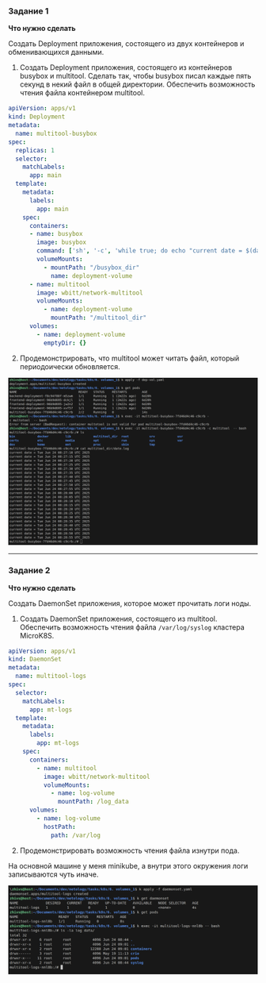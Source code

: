 ### Задание 1 

**Что нужно сделать**

Создать Deployment приложения, состоящего из двух контейнеров и обменивающихся данными.

1. Создать Deployment приложения, состоящего из контейнеров busybox и multitool. Сделать так, чтобы busybox писал каждые пять секунд в некий файл в общей директории.  Обеспечить возможность чтения файла контейнером multitool.
```yaml
apiVersion: apps/v1
kind: Deployment
metadata:
  name: multitool-busybox
spec:
  replicas: 1
  selector:
    matchLabels:
      app: main
  template:
    metadata:
      labels:
        app: main
    spec:
      containers:
      - name: busybox
        image: busybox
        command: ['sh', '-c', 'while true; do echo "current date = $(date)" >> /busybox_dir/date.log; sleep 5; done']
        volumeMounts:
          - mountPath: "/busybox_dir"
            name: deployment-volume
      - name: multitool
        image: wbitt/network-multitool
        volumeMounts:
          - name: deployment-volume
            mountPath: "/multitool_dir"
      volumes:
        - name: deployment-volume
          emptyDir: {}
```

2. Продемонстрировать, что multitool может читать файл, который периодоически обновляется.

![](./img/1.png)

------

### Задание 2

**Что нужно сделать**

Создать DaemonSet приложения, которое может прочитать логи ноды.

1. Создать DaemonSet приложения, состоящего из multitool. Обеспечить возможность чтения файла `/var/log/syslog` кластера MicroK8S. 
```yaml
apiVersion: apps/v1
kind: DaemonSet
metadata:
  name: multitool-logs
spec:
  selector:
    matchLabels:
      app: mt-logs
  template:
    metadata:
      labels:
        app: mt-logs
    spec:
      containers:
        - name: multitool
          image: wbitt/network-multitool
          volumeMounts:
            - name: log-volume
              mountPath: /log_data
      volumes:
        - name: log-volume
          hostPath:
            path: /var/log
```


2. Продемонстрировать возможность чтения файла изнутри пода.

На основной машине у меня minikube, а внутри этого окружения логи записываются чуть иначе.

![](./img/2.png)
